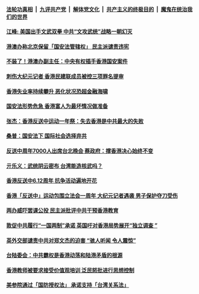 ####  [法轮功真相](../../../../basic/blob/master/README.md?t=06160631) &nbsp;|&nbsp; [九评共产党](../../../../9ping.md/blob/master/README.md?t=06160631) &nbsp;|&nbsp; [解体党文化](../../../../jtdwh.md/blob/master/README.md?t=06160631)  &nbsp;|&nbsp; [共产主义的终极目的](../../../../gczydzjmd.md/blob/master/README.md?t=06160631) &nbsp;|&nbsp; [魔鬼在统治我们的世界](../../../../mgztzwmdsj.md/blob/master/README.md?t=06160631) 

#### [江峰: 美国出手文武双拳 中共“文攻武统”战略一朝幻灭](../pages/soh55/390658.md?t=06160631) 
#### [港澳办称北京保留「国安法管辖权」 民主派谴责违宪](../pages/soh55/390535.md?t=06160631) 
#### [不装了！港澳办副主任：中央有权插手香港国安案件](../pages/soh55/390469.md?t=06160631) 
#### [刺伤大纪元记者 香港民建联成员被控三项罪名提审](../pages/soh55/390454.md?t=06160631) 
#### [香港失业率持续攀升 恶化状况恐超金融海啸](../pages/soh55/390418.md?t=06160631) 
#### [国安法形势危急 香港富人为最坏情况做准备](../pages/soh55/390424.md?t=06160631) 
#### [张杰：香港反送中运动一年祭：失去香港是中共最大的失败](../pages/soh55/390355.md?t=06160631) 
#### [桑普：国安法下 国际社会选择弃共](../pages/soh55/390289.md?t=06160631) 
#### [反送中周年7000人出席台北晚会  蔡政府：撑香港决心始终不变](../pages/soh55/390154.md?t=06160631) 
#### [亓乐义：武统阴云密布 台湾能造核武吗？](../pages/soh55/389977.md?t=06160631) 
#### [香港反送中6.12周年 抗争活动遍地开花](../pages/soh55/389881.md?t=06160631) 
#### [香港「反送中」运动包围立法会一周年 大纪元记者遇袭 男子保护夺刀受伤](../pages/soh55/389803.md?t=06160631) 
#### [两办威吓罢课公投 民主派批评中共干预香港教育](../pages/soh55/389629.md?t=06160631) 
#### [敦促中共履行“一国两制”承诺 英国吁对香港局势展开“独立调查 ”](../pages/soh55/389548.md?t=06160631) 
#### [英外交部谴责中共对郑文杰的迫害  “骇人听闻 令人震惊”](../pages/soh55/389521.md?t=06160631) 
#### [台陆委会：中共霸权是香港动荡和陆港矛盾的根源](../pages/soh55/389512.md?t=06160631) 
#### [香港教师被要求接受价值观培训 泛民怒批进行思想控制](../pages/soh55/389497.md?t=06160631) 
#### [美参院通过「国防授权法」 承诺支持「台湾关系法」](../pages/soh55/389413.md?t=06160631) 
